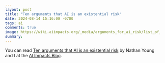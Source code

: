 ```yaml
---
layout: post
title: "Ten arguments that AI is an existential risk"
date: 2024-08-14 15:16:00 -0700
tags: ai
comments: true
image: https://wiki.aiimpacts.org/_media/arguments_for_ai_risk/list_of_arguments_that_ai_poses_an_xrisk/detail_from_the_coronation_of_henry_vi.jpg?w=300&h=278&tok=befa2a
summary:
---
```


You can read [Ten arguments that AI is an existential risk](https://blog.aiimpacts.org/p/ten-arguments-that-ai-is-an-existential) by Nathan Young and I at the [AI Impacts Blog](https://blog.aiimpacts.org). 